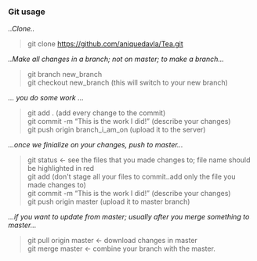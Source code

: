 ### Git usage

*..Clone..*
> git clone https://github.com/aniquedavla/Tea.git

*..Make all changes in a branch; not on master; to make a branch…*
> git branch new_branch <br/>
> git checkout new_branch (this will switch to your new branch)

*… you do some work …*
> git add . (add every change to the commit) <br/>
> git commit -m “This is the work I did!” (describe your changes)<br/>
> git push origin branch_i_am_on (upload it to the server)<br/>

*…once we finialize on your changes, push to master…*
> git status <- see the files that you made changes to; file name should be highlighted in red <br/>
> git add <file name that you made changes to> (don't stage all your files to commit..add only the file you made changes to)</br>
> git commit -m “This is the work I did!” (describe your changes)<br/>
> git push origin master (upload it to master branch)<br/>

*…if you want to update from master; usually after you merge something to master…*
> git pull origin master <- download changes in master<br/>
> git merge master <- combine your branch with the master.<br/>
